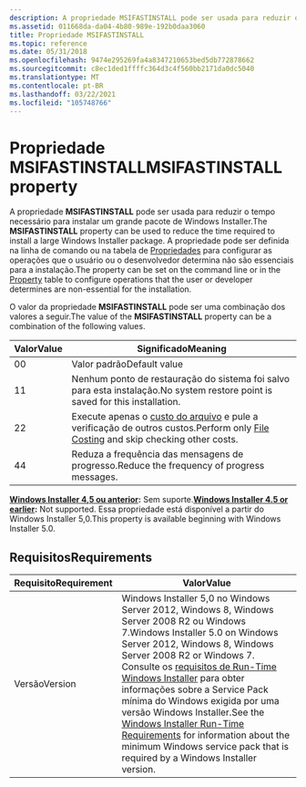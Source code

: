 ```yaml
---
description: A propriedade MSIFASTINSTALL pode ser usada para reduzir o tempo necessário para instalar um grande pacote de Windows Installer.
ms.assetid: 011668da-da04-4b80-989e-192b0daa3060
title: Propriedade MSIFASTINSTALL
ms.topic: reference
ms.date: 05/31/2018
ms.openlocfilehash: 9474e295269fa4a8347210653bed5db772878662
ms.sourcegitcommit: c8ec1ded1ffffc364d3c4f560bb2171da0dc5040
ms.translationtype: MT
ms.contentlocale: pt-BR
ms.lasthandoff: 03/22/2021
ms.locfileid: "105748766"
---
```

# <a name="msifastinstall-property"></a><span data-ttu-id="39df3-103">Propriedade MSIFASTINSTALL</span><span class="sxs-lookup"><span data-stu-id="39df3-103">MSIFASTINSTALL property</span></span>

<span data-ttu-id="39df3-104">A propriedade **MSIFASTINSTALL** pode ser usada para reduzir o tempo necessário para instalar um grande pacote de Windows Installer.</span><span class="sxs-lookup"><span data-stu-id="39df3-104">The **MSIFASTINSTALL** property can be used to reduce the time required to install a large Windows Installer package.</span></span> <span data-ttu-id="39df3-105">A propriedade pode ser definida na linha de comando ou na tabela de [Propriedades](property-table.md) para configurar as operações que o usuário ou o desenvolvedor determina não são essenciais para a instalação.</span><span class="sxs-lookup"><span data-stu-id="39df3-105">The property can be set on the command line or in the [Property](property-table.md) table to configure operations that the user or developer determines are non-essential for the installation.</span></span>

<span data-ttu-id="39df3-106">O valor da propriedade **MSIFASTINSTALL** pode ser uma combinação dos valores a seguir.</span><span class="sxs-lookup"><span data-stu-id="39df3-106">The value of the **MSIFASTINSTALL** property can be a combination of the following values.</span></span>



| <span data-ttu-id="39df3-107">Valor</span><span class="sxs-lookup"><span data-stu-id="39df3-107">Value</span></span> | <span data-ttu-id="39df3-108">Significado</span><span class="sxs-lookup"><span data-stu-id="39df3-108">Meaning</span></span>                                                                      |
|-------|------------------------------------------------------------------------------|
| <span data-ttu-id="39df3-109">0</span><span class="sxs-lookup"><span data-stu-id="39df3-109">0</span></span>     | <span data-ttu-id="39df3-110">Valor padrão</span><span class="sxs-lookup"><span data-stu-id="39df3-110">Default value</span></span>                                                                |
| <span data-ttu-id="39df3-111">1</span><span class="sxs-lookup"><span data-stu-id="39df3-111">1</span></span>     | <span data-ttu-id="39df3-112">Nenhum ponto de restauração do sistema foi salvo para esta instalação.</span><span class="sxs-lookup"><span data-stu-id="39df3-112">No system restore point is saved for this installation.</span></span>                      |
| <span data-ttu-id="39df3-113">2</span><span class="sxs-lookup"><span data-stu-id="39df3-113">2</span></span>     | <span data-ttu-id="39df3-114">Execute apenas o [custo do arquivo](file-costing.md) e pule a verificação de outros custos.</span><span class="sxs-lookup"><span data-stu-id="39df3-114">Perform only [File Costing](file-costing.md) and skip checking other costs.</span></span> |
| <span data-ttu-id="39df3-115">4</span><span class="sxs-lookup"><span data-stu-id="39df3-115">4</span></span>     | <span data-ttu-id="39df3-116">Reduza a frequência das mensagens de progresso.</span><span class="sxs-lookup"><span data-stu-id="39df3-116">Reduce the frequency of progress messages.</span></span>                                   |



 

<span data-ttu-id="39df3-117">**[Windows Installer 4,5 ou anterior](not-supported-in-windows-installer-4-5.md):** Sem suporte.</span><span class="sxs-lookup"><span data-stu-id="39df3-117">**[Windows Installer 4.5 or earlier](not-supported-in-windows-installer-4-5.md):** Not supported.</span></span> <span data-ttu-id="39df3-118">Essa propriedade está disponível a partir do Windows Installer 5,0.</span><span class="sxs-lookup"><span data-stu-id="39df3-118">This property is available beginning with Windows Installer 5.0.</span></span>

## <a name="requirements"></a><span data-ttu-id="39df3-119">Requisitos</span><span class="sxs-lookup"><span data-stu-id="39df3-119">Requirements</span></span>



| <span data-ttu-id="39df3-120">Requisito</span><span class="sxs-lookup"><span data-stu-id="39df3-120">Requirement</span></span> | <span data-ttu-id="39df3-121">Valor</span><span class="sxs-lookup"><span data-stu-id="39df3-121">Value</span></span> |
|--------------------|--------------------------------------------------------------------------------------------------------------------------------------------------------------------------------------------------------------------------------------------------------------------------------------------------|
| <span data-ttu-id="39df3-122">Versão</span><span class="sxs-lookup"><span data-stu-id="39df3-122">Version</span></span><br/> | <span data-ttu-id="39df3-123">Windows Installer 5,0 no Windows Server 2012, Windows 8, Windows Server 2008 R2 ou Windows 7.</span><span class="sxs-lookup"><span data-stu-id="39df3-123">Windows Installer 5.0 on Windows Server 2012, Windows 8, Windows Server 2008 R2 or Windows 7.</span></span> <span data-ttu-id="39df3-124">Consulte os [requisitos de Run-Time Windows Installer](windows-installer-portal.md) para obter informações sobre a Service Pack mínima do Windows exigida por uma versão Windows Installer.</span><span class="sxs-lookup"><span data-stu-id="39df3-124">See the [Windows Installer Run-Time Requirements](windows-installer-portal.md) for information about the minimum Windows service pack that is required by a Windows Installer version.</span></span><br/> |



 

 




